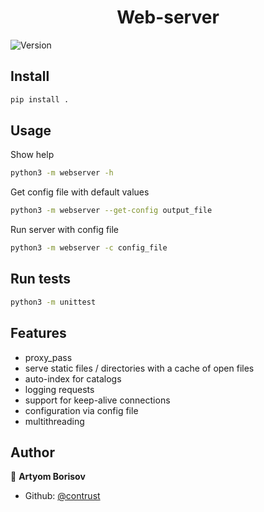 <h1 align="center">Web-server</h1>
<p>
  <img alt="Version" src="https://img.shields.io/badge/version-0.1.0-blue.svg?cacheSeconds=2592000" />
</p>

## Install

```sh
pip install .
```

## Usage

Show help

```sh
python3 -m webserver -h
```

Get config file with default values

```sh
python3 -m webserver --get-config output_file
```

Run server with config file

```sh
python3 -m webserver -c config_file
```

## Run tests

```sh
python3 -m unittest
```
## Features

* proxy_pass
* serve static files / directories with a cache of open files
* auto-index for catalogs
* logging requests
* support for keep-alive connections
* configuration via config file
* multithreading


## Author

👤 **Artyom Borisov**

* Github: [@contrust](https://github.com/contrust)

